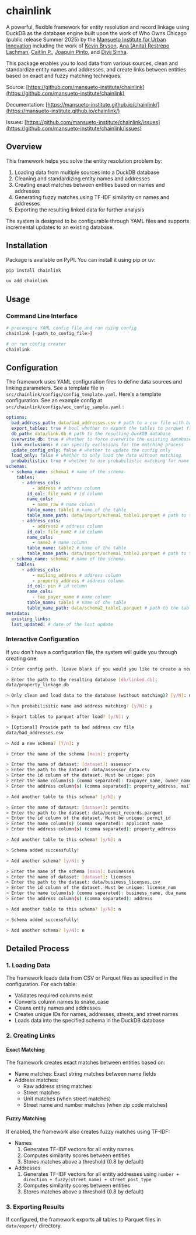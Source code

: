 # chainlink

A powerful, flexible framework for entity resolution and record linkage using DuckDB as the database engine built upon the work of Who Owns Chicago (public release Summer 2025) by the [Mansueto Institute for Urban Innovation](https://miurban.uchicago.edu/) including the work of [Kevin Bryson](https://github.com/cmdkev), [Ana (Anita) Restrepo Lachman](https://github.com/anitarestrepo16), [Caitlin P.](https://github.com/CaitlinCP), [Joaquin Pinto](https://github.com/joaquinpinto), and [Divij Sinha](https://github.com/divij-sinha). 


This package enables you to load data from various sources, clean and standardize entity names and addresses, and create links between entities based on exact and fuzzy matching techniques.

Source: [https://github.com/mansueto-institute/chainlink](https://github.com/mansueto-institute/chainlink)

Documentation: [https://mansueto-institute.github.io/chainlink/](https://mansueto-institute.github.io/chainlink/)

Issues: [https://github.com/mansueto-institute/chainlink/issues](https://github.com/mansueto-institute/chainlink/issues)

## Overview

This framework helps you solve the entity resolution problem by:

1. Loading data from multiple sources into a DuckDB database
2. Cleaning and standardizing entity names and addresses
3. Creating exact matches between entities based on names and addresses
4. Generating fuzzy matches using TF-IDF similarity on names and addresses
5. Exporting the resulting linked data for further analysis

The system is designed to be configurable through YAML files and supports incremental updates to an existing database.

## Installation

Package is available on PyPI. You can install it using pip or uv:

```bash
pip install chainlink
```

```bash
uv add chainlink
```


## Usage

### Command Line Interface

```bash
# precongire YAML config file and run using config
chainlink [<path_to_config_file>]

# or run config creater
chainlink
```

## Configuration

The framework uses YAML configuration files to define data sources and linking parameters. See a template file in `src/chainlink/configs/config_template.yaml`. Here's a template configuration. See an example config at `src/chainlink/configs/woc_config_sample.yaml` :

```yaml
options:
  bad_address_path: data/bad_addresses.csv # path to a csv file with bad addresses that should not be matched
  export_tables: true # bool whether to export the tables to parquet files
  db_path: data/link.db # path to the resulting DuckDB database
  overwrite_db: true # whether to force overwrite the existing database or add to existing tables
  link_exclusions: # can specify exclusions for the matching process
  update_config_only: false # whether to update the config only
  load_only: false # whether to only load the data without matching
  probabilistic: true # whether to use probabilistic matching for name and address
schemas:
  - schema_name: schema1 # name of the schema
    tables:
      - address_cols:
          - address # address column
        id_col: file_num1 # id column
        name_cols:
          - name_raw # name column
        table_name: table1 # name of the table
        table_name_path: data/import/schema1_table1.parquet # path to the table
      - address_cols:
          - address2 # address column
        id_col: file_num2 # id column
        name_cols:
          - name2 # name column
        table_name: table2 # name of the table
        table_name_path: data/import/schema1_table2.parquet # path to the table
  - schema_name: schema2 # name of the schema
    tables:
      - address_cols:
          - mailing_address # address column
          - property_address # address column
        id_col: pin # id column
        name_cols:
          - tax_payer_name # name column
        table_name: table1 # name of the table
        table_name_path: data/schema2_table1.parquet # path to the table
metadata:
  existing_links:
  last_updated: # date of the last update

```

### Interactive Configuration

If you don't have a configuration file, the system will guide you through creating one:

``` bash
> Enter config path. [Leave blank if you would you like to create a new one]

> Enter the path to the resulting database [db/linked.db]:
data/property_linkage.db

> Only clean and load data to the database (without matching)? [y/N]: n

> Run probabilisitic name and address matching? [y/N]: y

> Export tables to parquet after load? [y/N]: y

> [Optional] Provide path to bad address csv file
data/bad_addresses.csv

> Add a new schema? [Y/n]: y

> Enter the name of the schema [main]: property

> Enter the name of dataset: [dataset]: assessor
> Enter the path to the dataset: data/assessor_data.csv
> Enter the id column of the dataset. Must be unique: pin
> Enter the name column(s) (comma separated): taxpayer_name, owner_name
> Enter the address column(s) (comma separated): property_address, mailing_address

> Add another table to this schema? [y/N]: y

> Enter the name of dataset: [dataset]: permits
> Enter the path to the dataset: data/permit_records.parquet
> Enter the id column of the dataset. Must be unique: permit_id
> Enter the name column(s) (comma separated): applicant_name
> Enter the address column(s) (comma separated): property_address

> Add another table to this schema? [y/N]: n

> Schema added successfully!

> Add another schema? [y/N]: y

> Enter the name of the schema [main]: businesses
> Enter the name of dataset: [dataset]: licenses
> Enter the path to the dataset: data/business_licenses.csv
> Enter the id column of the dataset. Must be unique: license_num
> Enter the name column(s) (comma separated): business_name, dba_name
> Enter the address column(s) (comma separated): address

> Add another table to this schema? [y/N]: n

> Schema added successfully!

> Add another schema? [y/N]: n
```


## Detailed Process

### 1. Loading Data

The framework loads data from CSV or Parquet files as specified in the configuration. For each table:

- Validates required columns exist
- Converts column names to snake_case
- Cleans entity names and addresses
- Creates unique IDs for names, addresses, streets, and street names
- Loads data into the specified schema in the DuckDB database

### 2. Creating Links

#### Exact Matching

The framework creates exact matches between entities based on:

- Name matches: Exact string matches between name fields
- Address matches:
    - Raw address string matches
    - Street matches
    - Unit matches (when street matches)
    - Street name and number matches (when zip code matches)


#### Fuzzy Matching

If enabled, the framework also creates fuzzy matches using TF-IDF:

- Names
  1. Generates TF-IDF vectors for all entity names
  1. Computes similarity scores between entities
  1. Stores matches above a threshold (0.8 by default)
- Addresses
  1. Generates TF-IDF vectors for all entity addresses using `number + direction + fuzzy(street_name) + street_post_type`
  1. Computes similarity scores between entities
  1. Stores matches above a threshold (0.8 by default)

### 3. Exporting Results

If configured, the framework exports all tables to Parquet files in `data/export/` directory.